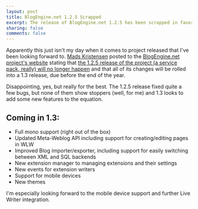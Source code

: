 ```yaml
--- 
layout: post
title: BlogEngine.net 1.2.5 Scrapped
excerpt: The release of BlogEngine.net 1.2.5 has been scrapped in favor of release its changes in BlogEngine.net 1.3 in early 2008.
sharing: false
comments: false
---
```


Apparently this just isn't my day when it comes to project released that I've been looking forward to. [Mads Kristensen](http://blog.madskristensen.dk/) posted to the [BlogEngine.net project's website](http://dotnetblogengine.net/) stating that [the 1.2.5 release of the project (a service pack, really) will no longer happen](http://dotnetblogengine.net/post/Release-news.aspx) and that all of its changes will be rolled into a 1.3 release, due before the end of the year. 

Disappointing, yes, but really for the best. The 1.2.5 release fixed quite a few bugs, but none of them show stoppers (well, for me) and 1.3 looks to add some new features to the equation. 

## Coming in 1.3: 

* Full mono support (right out of the box)
* Updated Meta-Weblog API including support for creating/editing pages in WLW
* Improved Blog importer/exporter, including support for easily switching between XML and SQL backends 
* New extension manager to managing extensions and their settings
* New events for extension writers
* Support for mobile devices
* New themes

I'm especially looking forward to the mobile device support and further Live Writer integration. 